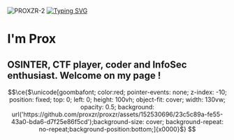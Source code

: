 
![PROXZR-2](https://github.com/proxzr/proxzr/assets/152530696/67e9e60b-0ac8-4842-bf4c-38493bd8a29e)
[![Typing SVG](https://readme-typing-svg.demolab.com?font=Fira+Code&weight=200&duration=1000&pause=1000&color=00DA1B&background=000000&center=true&vCenter=true&random=false&width=435&lines=%24+whoami;Prox;OSINT+addict)](https://git.io/typing-svg)

# I'm Prox
## OSINTER, CTF player, coder and InfoSec enthusiast. Welcome on my page !

```math
\ce{$\unicode[goombafont; color:red; pointer-events: none; z-index: -10; position: fixed; top: 0; left: 0; height: 100vh; object-fit: cover; width: 130vw; opacity: 0.5; background: url('https://github.com/proxzr/proxzr/assets/152530696/23c5c89a-fe55-43a0-bda6-d7f25e86f5cd');background-size: cover; background-repeat: no-repeat;background-position:bottom;]{x0000}$}

